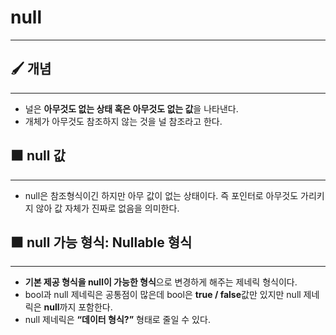# null

---

## 🖌️ 개념

---

- 널은 **아무것도 없는 상태 혹은 아무것도 없는 값**을 나타낸다.
- 개체가 아무것도 참조하지 않는 것을 널 참조라고 한다.

## ⬛ null 값

---

- null은 참조형식이긴 하지만 아무 값이 없는 상태이다. 즉 포인터로 아무것도 가리키지 않아 값 자체가 진짜로 없음을 의미한다.

## ⬛ null 가능 형식: Nullable<T> 형식

---

- **기본 제공 형식을 null이 가능한 형식**으로 변경하게 해주는 제네릭 형식이다.
- bool과 null 제네릭은 공통점이 많은데 bool은 **true / false**값만 있지만 null 제네릭은 **null**까지 포함한다.
- null 제네릭은 **“데이터 형식?”** 형태로 줄일 수 있다.